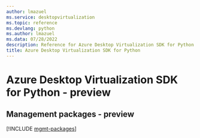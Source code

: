 ```yaml
---
author: lmazuel
ms.service: desktopvirtualization
ms.topic: reference
ms.devlang: python
ms.author: lmazuel
ms.data: 07/28/2022
description: Reference for Azure Desktop Virtualization SDK for Python
title: Azure Desktop Virtualization SDK for Python
---
```

# Azure Desktop Virtualization SDK for Python - preview

## Management packages - preview
[!INCLUDE [mgmt-packages](desktop-virtualization-mgmt-index.md)]